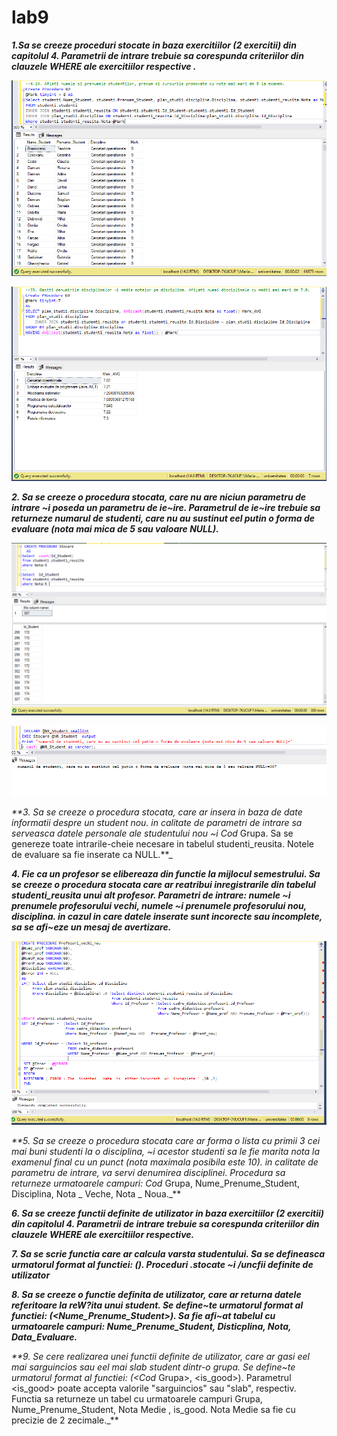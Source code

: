 # lab9

_**1.Sa se creeze proceduri stocate in baza exercitiilor (2 exercitii) din capitolul 4. Parametrii de
intrare trebuie sa corespunda criteriilor din clauzele WHERE ale exercitiilor respective .**_

![Git](https://github.com/MaryMN/BDC/blob/master/lab9/images/1.PNG)

![Git](https://github.com/MaryMN/BDC/blob/master/lab9/images/1.1.PNG)


_**2. Sa se creeze o procedura stocata, care nu are niciun parametru de intrare ~i poseda un
parametru de ie~ire. Parametrul de ie~ire trebuie sa returneze numarul de studenti, care nu au
sustinut eel putin o forma de evaluare (nota mai mica de 5 sau valoare NULL).**_

![Git](https://github.com/MaryMN/BDC/blob/master/lab9/images/2.PNG)

![Git](https://github.com/MaryMN/BDC/blob/master/lab9/images/2.1.PNG)


_**3. Sa se creeze o procedura stocata, care ar insera in baza de date informatii despre un student
nou. in calitate de parametri de intrare sa serveasca datele personale ale studentului nou ~i
Cod_ Grupa. Sa se genereze toate intrarile-cheie necesare in tabelul studenti_reusita. Notele
de evaluare sa fie inserate ca NULL.**_


_**4. Fie ca un profesor se elibereaza din functie la mijlocul semestrului. Sa se creeze o procedura
stocata care ar reatribui inregistrarile din tabelul studenti_reusita unui alt profesor. Parametri
de intrare: numele ~i prenumele profesorului vechi, numele ~i prenumele profesorului nou,
disciplina. in cazul in care datele inserate sunt incorecte sau incomplete, sa se afi~eze un
mesaj de avertizare.**_

![Git](https://github.com/MaryMN/BDC/blob/master/lab9/images/4.PNG)

_**5. Sa se creeze o procedura stocata care ar forma o lista cu primii 3 cei mai buni studenti la o
disciplina, ~i acestor studenti sa le fie marita nota la examenul final cu un punct (nota
maximala posibila este 10). in calitate de parametru de intrare, va servi denumirea disciplinei.
Procedura sa returneze urmatoarele campuri: Cod_ Grupa, Nume_Prenume_Student,
Disciplina, Nota _ Veche, Nota _ Noua._**


_**6. Sa se creeze functii definite de utilizator in baza exercitiilor (2 exercitii) din capitolul 4.
Parametrii de intrare trebuie sa corespunda criteriilor din clauzele WHERE ale exercitiilor
respective.**_


_**7. Sa se scrie functia care ar calcula varsta studentului. Sa se defineasca urmatorul format al
functiei: <nume Juncfie>(<Data _ Nastere _Student>). 
Proceduri .stocate ~i /uncfii definite de utilizator**_
  
  
_**8. Sa se creeze o functie definita de utilizator, care ar returna datele referitoare la reW?ita unui
student. Se define~te urmatorul format al functiei: <nume Juncfie>
(<Nume_Prenume_Student>). Sa fie afi~at tabelul cu urmatoarele campuri:
Nume_Prenume_Student, Disticplina, Nota, Data_Evaluare.**_
  
  
_**9. Se cere realizarea unei functii definite de utilizator, care ar gasi eel mai sarguincios sau eel
mai slab student dintr-o grupa. Se define~te urmatorul format al functiei: <numeJuncfie>
(<Cod_ Grupa>, <is_good>). Parametrul <is_good> poate accepta valorile "sarguincios" sau
"slab", respectiv. Functia sa returneze un tabel cu urmatoarele campuri Grupa,
Nume_Prenume_Student, Nota Medie , is_good. Nota Medie sa fie cu precizie de 2
zecimale._** 
